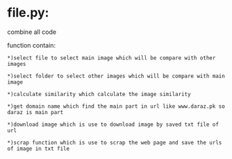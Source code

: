 # file.py:

combine all code

function contain:

    *)select file to select main image which will be compare with other images

    *)select folder to select other images which will be compare with main image

    *)calculate similarity which calculate the image similarity 

    *)get domain name which find the main part in url like www.daraz.pk so daraz is main part

    *)download image which is use to download image by saved txt file of url

    *)scrap function which is use to scrap the web page and save the urls of image in txt file